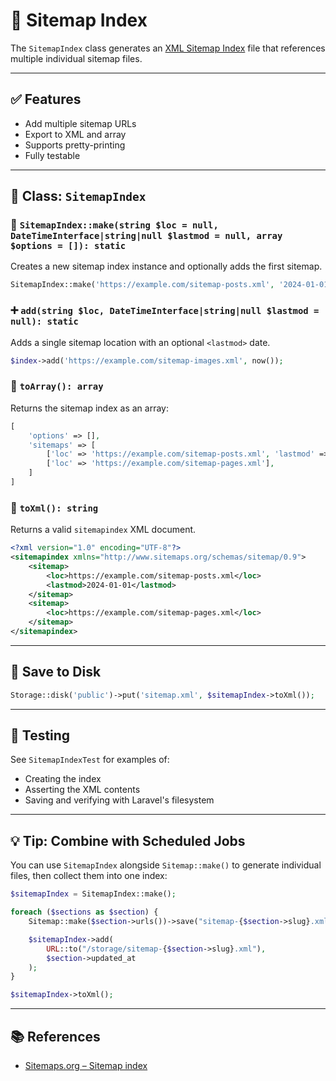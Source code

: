 # 📄 Sitemap Index

The `SitemapIndex` class generates an [XML Sitemap Index](https://www.sitemaps.org/protocol.html#index) file that references multiple individual sitemap files.

---

## ✅ Features

- Add multiple sitemap URLs
- Export to XML and array
- Supports pretty-printing
- Fully testable

---

## 🧱 Class: `SitemapIndex`

### 🔨 `SitemapIndex::make(string $loc = null, DateTimeInterface|string|null $lastmod = null, array $options = []): static`
Creates a new sitemap index instance and optionally adds the first sitemap.

```php
SitemapIndex::make('https://example.com/sitemap-posts.xml', '2024-01-01', ['pretty' => true]);
```

### ➕ `add(string $loc, DateTimeInterface|string|null $lastmod = null): static`
Adds a single sitemap location with an optional `<lastmod>` date.

```php
$index->add('https://example.com/sitemap-images.xml', now());
```

### 🔁 `toArray(): array`
Returns the sitemap index as an array:

```php
[
    'options' => [],
    'sitemaps' => [
        ['loc' => 'https://example.com/sitemap-posts.xml', 'lastmod' => '2024-01-01'],
        ['loc' => 'https://example.com/sitemap-pages.xml'],
    ]
]
```

### 🧾 `toXml(): string`
Returns a valid `sitemapindex` XML document.

```xml
<?xml version="1.0" encoding="UTF-8"?>
<sitemapindex xmlns="http://www.sitemaps.org/schemas/sitemap/0.9">
    <sitemap>
        <loc>https://example.com/sitemap-posts.xml</loc>
        <lastmod>2024-01-01</lastmod>
    </sitemap>
    <sitemap>
        <loc>https://example.com/sitemap-pages.xml</loc>
    </sitemap>
</sitemapindex>
```

---

## 💾 Save to Disk

```php
Storage::disk('public')->put('sitemap.xml', $sitemapIndex->toXml());
```

---

## 🧪 Testing

See `SitemapIndexTest` for examples of:
- Creating the index
- Asserting the XML contents
- Saving and verifying with Laravel's filesystem

---

## 💡 Tip: Combine with Scheduled Jobs

You can use `SitemapIndex` alongside `Sitemap::make()` to generate individual files, then collect them into one index:

```php
$sitemapIndex = SitemapIndex::make();

foreach ($sections as $section) {
    Sitemap::make($section->urls())->save("sitemap-{$section->slug}.xml", 'public');

    $sitemapIndex->add(
        URL::to("/storage/sitemap-{$section->slug}.xml"),
        $section->updated_at
    );
}

$sitemapIndex->toXml();
```

---

## 📚 References
- [Sitemaps.org – Sitemap index](https://www.sitemaps.org/protocol.html#index)
